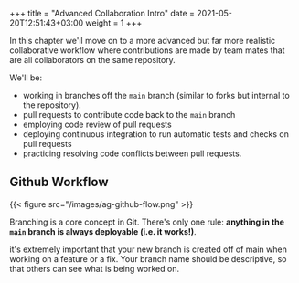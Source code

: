 +++
title = "Advanced Collaboration Intro"
date =  2021-05-20T12:51:43+03:00
weight = 1
+++

In this chapter we'll move on to a more advanced but far more realistic collaborative workflow where contributions are made by team mates that are all collaborators on the same repository.

We'll be:
-  working in branches off the `main` branch (similar to forks but internal to the repository).
- pull requests to contribute code back to the `main` branch
- employing code review of pull requests
- deploying continuous integration to run automatic tests and checks on pull requests
- practicing resolving code conflicts between pull requests.



## Github Workflow



{{< figure src="/images/ag-github-flow.png" >}}

Branching is a core concept in Git. There's only one rule: **anything in the `main` branch is always deployable (i.e. it works!)**.





it's extremely important that your new branch is created off of main when working on a feature or a fix. Your branch name should be descriptive, so that others can see what is being worked on.